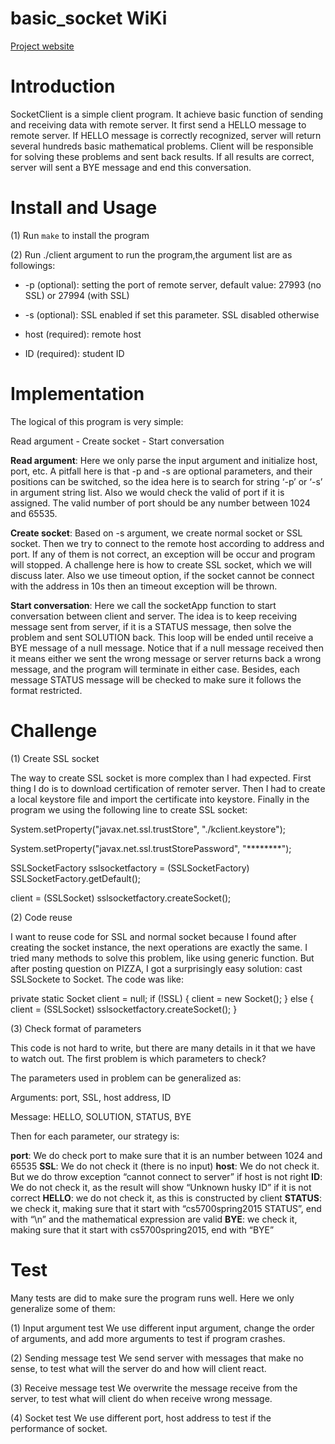 # basic_socket WiKi
[Project website](http://david.choffnes.com/classes/cs4700sp15/project1.php)

Introduction
============
SocketClient is a simple client program. It achieve basic function of sending and receiving data with remote server. It first send a HELLO message to remote server. If HELLO message is correctly recognized, server will return several hundreds basic mathematical problems.  Client will be responsible for solving these problems and sent back results. If all results are correct, server will sent a BYE message and end this conversation.

Install and Usage
=================
(1) Run `make` to install the program

(2) Run ./client argument  to run the program,the argument list are as followings: 

* -p (optional): setting the port of remote server, default value: 27993 (no SSL) or 27994 (with SSL) 

* -s (optional): SSL enabled if set this parameter. SSL disabled otherwise

* host (required): remote host

* ID (required): student ID

Implementation
==============
The logical of this program is very simple:

Read argument - Create socket - Start conversation

<strong>Read argument</strong>: Here we only parse the input argument and initialize host, port, etc.  A pitfall here is that -p and -s are optional parameters, and their positions can be switched, so the idea here is to search for string ‘-p’ or ‘-s’ in argument string list. Also we would check the valid of port if it is assigned. The valid number of port should be any number between 1024 and 65535.

<strong>Create socket</strong>: Based on -s argument, we create normal socket or SSL socket. Then we try to connect to the remote host according to address and port. If any of them is not correct, an exception will be occur and program will stopped. A challenge here is how to create SSL socket, which we will discuss later. Also we use timeout option, if the socket cannot be connect with the address in 10s then an timeout exception will be thrown.

<strong>Start conversation</strong>: Here we call the socketApp function to start conversation between client and server. The idea is to keep receiving message sent from server, if it is a STATUS message, then solve the problem and sent SOLUTION back. This loop will be ended until receive a BYE message of a null message. Notice that if a null message received then it means either we sent the wrong message or server returns back a wrong message, and the program will terminate in either case. Besides, each message STATUS message will be checked to make sure it follows the format restricted. 

Challenge
=========
(1) Create SSL socket 

The way to create SSL socket is more complex than I had expected. First thing I do is to download certification of remoter server. Then I had to create a local keystore file and import the certificate into keystore. Finally in the program we using the following line to create SSL socket:

System.setProperty("javax.net.ssl.trustStore", "./kclient.keystore");

System.setProperty("javax.net.ssl.trustStorePassword", "********");

SSLSocketFactory sslsocketfactory = (SSLSocketFactory) SSLSocketFactory.getDefault();

client = (SSLSocket) sslsocketfactory.createSocket();

(2) Code reuse

I want to reuse code for SSL and normal socket because I found after creating the socket instance, the next operations are exactly the same. I tried many methods to solve this problem, like using generic function. But after posting question on PIZZA, I got a surprisingly easy solution: cast SSLSockete to Socket. The code was like:

private static Socket client = null;
if (!SSL)
{
	client = new Socket();
}
else 
{
	client = (SSLSocket) sslsocketfactory.createSocket();
}

(3) Check format of parameters

This code is not hard to write, but there are many details in it that we have to watch out. The first problem is which parameters to check? 

The parameters used in problem can be generalized as: 

Arguments: port, SSL, host address, ID

Message: HELLO, SOLUTION, STATUS, BYE

Then for each parameter, our strategy is:

<strong>port</strong>: We do check port to make sure that it is an number between 1024 and 65535
<strong>SSL</strong>: We do not check it (there is no input)
<strong>host</strong>: We do not check it. But we do throw exception “cannot connect to server” if host is not right
<strong>ID</strong>: We do not check it, as the result will show “Unknown husky ID” if it is not correct
<strong>HELLO</strong>: we do not check it, as this is constructed by client
<strong>STATUS</strong>: we check it, making sure that it start with “cs5700spring2015 STATUS”, end with “\n” and the mathematical expression are valid
<strong>BYE</strong>: we check it, making sure that it start with cs5700spring2015, end with “BYE”

Test
====
Many tests are did to make sure the program runs well. Here we only generalize some of them:

(1) Input argument test
We use different input argument, change the order of arguments, and add more arguments to test if program crashes.

(2) Sending message test
We send server with messages that make no sense, to test what will the server do and how will client react.

(3) Receive message test
We overwrite the message receive from the server, to test what will client do when receive wrong message.

(4) Socket test
We use different port, host address to test if the performance of socket. 








